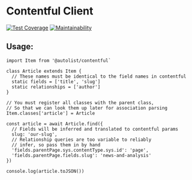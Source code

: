 # Contentful Client
[![Test Coverage](https://api.codeclimate.com/v1/badges/232853287f54be2172aa/test_coverage)](https://codeclimate.com/repos/5b806b29d9fa0f16a200a9c4/test_coverage)
[![Maintainability](https://api.codeclimate.com/v1/badges/232853287f54be2172aa/maintainability)](https://codeclimate.com/repos/5b806b29d9fa0f16a200a9c4/maintainability)

## Usage:

```
import Item from '@autolist/contentful`

class Article extends Item {
  // These names must be identical to the field names in contentful
  static fields = ['title', 'slug']
  static relationships = ['author']
}

// You must register all classes with the parent class,
// So that we can look them up later for association parsing
Item.classes['article'] = Article

const article = await Article.find({
  // Fields will be inferred and translated to contentful params
  slug: 'our-slug',
  // Relationship queries are too variable to reliably
  // infer, so pass them in by hand
  'fields.parentPage.sys.contentType.sys.id': 'page',
  'fields.parentPage.fields.slug': 'news-and-analysis'
})

console.log(article.toJSON())
```
